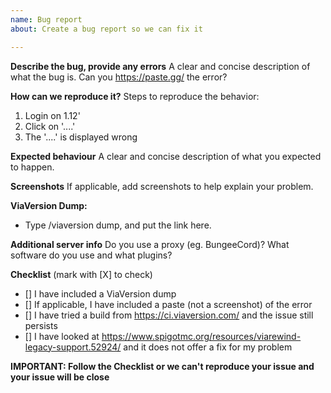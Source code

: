```yaml
---
name: Bug report
about: Create a bug report so we can fix it

---
```


**Describe the bug, provide any errors**
A clear and concise description of what the bug is. Can you https://paste.gg/ the error?

**How can we reproduce it?**
Steps to reproduce the behavior:
1. Login on 1.12'
2. Click on '....'
3. The '....' is displayed wrong

**Expected behaviour**
A clear and concise description of what you expected to happen.

**Screenshots**
If applicable, add screenshots to help explain your problem.

**ViaVersion Dump:**
- Type /viaversion dump, and put the link here.

**Additional server info**
Do you use a proxy (eg. BungeeCord)? What software do you use and what plugins?

**Checklist** (mark with [X] to check)
- [] I have included a ViaVersion dump
- [] If applicable, I have included a paste (not a screenshot) of the error
- [] I have tried a build from https://ci.viaversion.com/ and the issue still persists
- [] I have looked at https://www.spigotmc.org/resources/viarewind-legacy-support.52924/ and it does not offer a fix for my problem

**IMPORTANT: Follow the Checklist or we can't reproduce your issue and your issue will be close**
